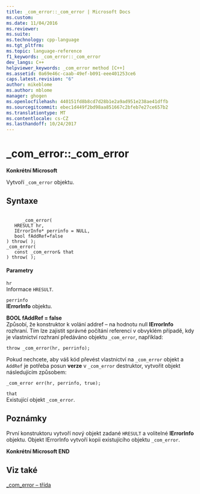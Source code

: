 ```yaml
---
title: _com_error::_com_error | Microsoft Docs
ms.custom: 
ms.date: 11/04/2016
ms.reviewer: 
ms.suite: 
ms.technology: cpp-language
ms.tgt_pltfrm: 
ms.topic: language-reference
f1_keywords: _com_error::_com_error
dev_langs: C++
helpviewer_keywords: _com_error method [C++]
ms.assetid: 0a69e46c-caab-49ef-b091-eee401253ce6
caps.latest.revision: "6"
author: mikeblome
ms.author: mblome
manager: ghogen
ms.openlocfilehash: 440151fd8b8cd7d28b1e2a9ad951e238ae41dffb
ms.sourcegitcommit: ebec1d449f2bd98aa851667c2bfeb7e27ce657b2
ms.translationtype: MT
ms.contentlocale: cs-CZ
ms.lasthandoff: 10/24/2017
---
```

# <a name="comerrorcomerror"></a>_com_error::_com_error
**Konkrétní Microsoft**  
  
 Vytvoří `_com_error` objektu.  
  
## <a name="syntax"></a>Syntaxe  
  
```  
  
      _com_error(  
   HRESULT hr,  
   IErrorInfo* perrinfo = NULL,  
   bool fAddRef=false  
) throw( );  
_com_error(  
   const _com_error& that   
) throw( );  
```  
  
#### <a name="parameters"></a>Parametry  
 `hr`  
 Informace `HRESULT`.  
  
 `perrinfo`  
 **IErrorInfo** objektu.  
  
 **BOOL fAddRef = false**  
 Způsobí, že konstruktor k volání addref – na hodnotu null **IErrorInfo** rozhraní. Tím lze zajistit správné počítání referencí v obvyklém případě, kdy je vlastnictví rozhraní předáváno objektu `_com_error`, například:  
  
```  
throw _com_error(hr, perrinfo);  
```  
  
 Pokud nechcete, aby váš kód převést vlastnictví na `_com_error` objekt a `AddRef` je potřeba posun **verze** v `_com_error` destruktor, vytvořit objekt následujícím způsobem:  
  
```  
_com_error err(hr, perrinfo, true);  
```  
  
 `that`  
 Existující objekt `_com_error`.  
  
## <a name="remarks"></a>Poznámky  
 První konstruktoru vytvoří nový objekt zadané `HRESULT` a volitelné **IErrorInfo** objektu. Objekt IErrorInfo vytvoří kopii existujícího objektu `_com_error`.  
  
 **Konkrétní Microsoft END**  
  
## <a name="see-also"></a>Viz také  
 [_com_error – třída](../cpp/com-error-class.md)